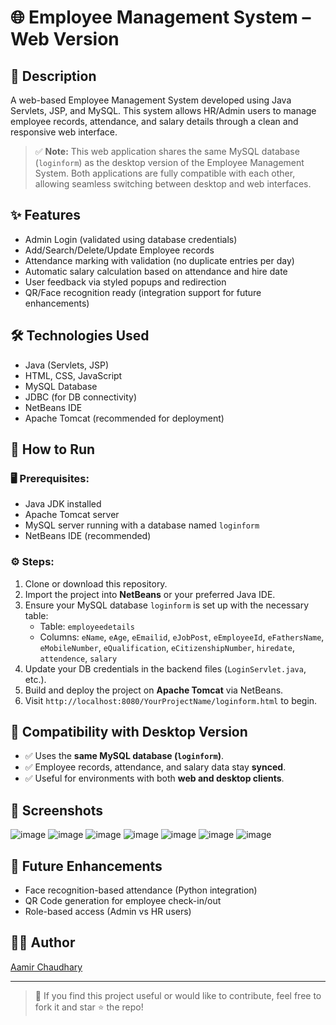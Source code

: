 # 🌐 Employee Management System – Web Version

## 📄 Description
A web-based Employee Management System developed using Java Servlets, JSP, and MySQL. This system allows HR/Admin users to manage employee records, attendance, and salary details through a clean and responsive web interface.

> ✅ **Note:** This web application shares the same MySQL database (`loginform`) as the desktop version of the Employee Management System. Both applications are fully compatible with each other, allowing seamless switching between desktop and web interfaces.

## ✨ Features
- Admin Login (validated using database credentials)
- Add/Search/Delete/Update Employee records
- Attendance marking with validation (no duplicate entries per day)
- Automatic salary calculation based on attendance and hire date
- User feedback via styled popups and redirection
- QR/Face recognition ready (integration support for future enhancements)

## 🛠 Technologies Used
- Java (Servlets, JSP)
- HTML, CSS, JavaScript
- MySQL Database
- JDBC (for DB connectivity)
- NetBeans IDE
- Apache Tomcat (recommended for deployment)

## 🚀 How to Run

### 🖥 Prerequisites:
- Java JDK installed
- Apache Tomcat server
- MySQL server running with a database named `loginform`
- NetBeans IDE (recommended)

### ⚙️ Steps:
1. Clone or download this repository.
2. Import the project into **NetBeans** or your preferred Java IDE.
3. Ensure your MySQL database `loginform` is set up with the necessary table:
   - Table: `employeedetails`
   - Columns: `eName`, `eAge`, `eEmailid`, `eJobPost`, `eEmployeeId`, `eFathersName`, `eMobileNumber`, `eQualification`, `eCitizenshipNumber`, `hiredate`, `attendence`, `salary`
4. Update your DB credentials in the backend files (`LoginServlet.java`, etc.).
5. Build and deploy the project on **Apache Tomcat** via NetBeans.
6. Visit `http://localhost:8080/YourProjectName/loginform.html` to begin.

## 🔁 Compatibility with Desktop Version
- ✅ Uses the **same MySQL database (`loginform`)**.
- ✅ Employee records, attendance, and salary data stay **synced**.
- ✅ Useful for environments with both **web and desktop clients**.

## 📸 Screenshots
![image](https://github.com/user-attachments/assets/9894878c-d5cf-40cc-8c31-7a97143bace1)
![image](https://github.com/user-attachments/assets/c51388c0-3c2b-4b74-a520-4f24e6cce4aa)
![image](https://github.com/user-attachments/assets/facef1b0-7fc9-4068-a27b-85a8a92574e1)
![image](https://github.com/user-attachments/assets/1a7f51b8-f8cf-4530-8762-40a49cd9f0b5)
![image](https://github.com/user-attachments/assets/205e56ca-a3e1-43b6-ab10-4dfe5f0fe6c1)
![image](https://github.com/user-attachments/assets/07401064-ca12-44d2-aa4e-03f9e41f9f06)
![image](https://github.com/user-attachments/assets/7fcc2289-6800-4619-8114-83af0db73622)








## 🧩 Future Enhancements
- Face recognition-based attendance (Python integration)
- QR Code generation for employee check-in/out
- Role-based access (Admin vs HR users)

## 👨‍💻 Author
[Aamir Chaudhary](https://github.com/Aamir-Chaudhary)


---
> 📢 If you find this project useful or would like to contribute, feel free to fork it and star ⭐ the repo!
